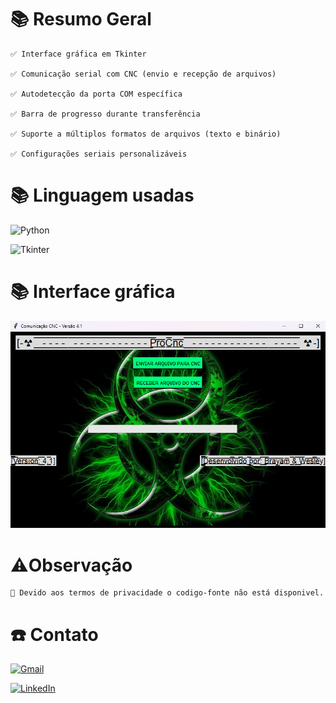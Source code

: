 
# 📚 Resumo Geral

    ✅ Interface gráfica em Tkinter

    ✅ Comunicação serial com CNC (envio e recepção de arquivos)

    ✅ Autodetecção da porta COM específica

    ✅ Barra de progresso durante transferência

    ✅ Suporte a múltiplos formatos de arquivos (texto e binário)

    ✅ Configurações seriais personalizáveis


# 📚 Linguagem usadas
![Python](https://img.shields.io/badge/python-3670A0?style=for-the-badge&logo=python&logoColor=ffdd54) 

![Tkinter](https://img.shields.io/badge/Frontend-tkinter-blue)


# 📚 Interface gráfica
![INTERFACE](https://github.com/BrayamArraes/ProjetoEssence/blob/main/INTERFACE.png?raw=true)

# ⚠️Observação
    📌 Devido aos termos de privacidade o codigo-fonte não está disponivel.
    
# ☎️ Contato

[![Gmail](https://img.shields.io/badge/Gmail-333333?style=for-the-badge&logo=gmail&logoColor=red)](mailto:brayam.arraes2@gmail.com)

[![LinkedIn](https://img.shields.io/badge/LinkedIn-0077B5?style=for-the-badge&logo=linkedin&logoColor=white)](https://www.linkedin.com/in/brayam-arraes-949a28264/)




